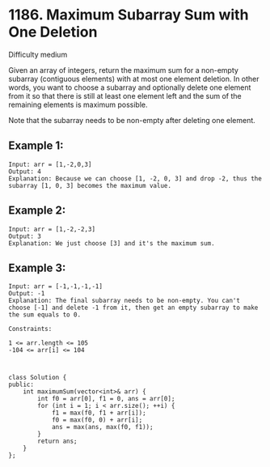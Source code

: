 # 1186. Maximum Subarray Sum with One Deletion
Difficulty medium

Given an array of integers, return the maximum sum for a non-empty subarray (contiguous elements) with at most one element deletion. In other words, you want to choose a subarray and optionally delete one element from it so that there is still at least one element left and the sum of the remaining elements is maximum possible.

Note that the subarray needs to be non-empty after deleting one element.


## Example 1:
```
Input: arr = [1,-2,0,3]
Output: 4
Explanation: Because we can choose [1, -2, 0, 3] and drop -2, thus the subarray [1, 0, 3] becomes the maximum value.
```


## Example 2:
```
Input: arr = [1,-2,-2,3]
Output: 3
Explanation: We just choose [3] and it's the maximum sum.
```


## Example 3:
```
Input: arr = [-1,-1,-1,-1]
Output: -1
Explanation: The final subarray needs to be non-empty. You can't choose [-1] and delete -1 from it, then get an empty subarray to make the sum equals to 0.
```


```
Constraints:

1 <= arr.length <= 105
-104 <= arr[i] <= 104
```


#
```
class Solution {
public:
    int maximumSum(vector<int>& arr) {
        int f0 = arr[0], f1 = 0, ans = arr[0];
        for (int i = 1; i < arr.size(); ++i) {
            f1 = max(f0, f1 + arr[i]);
            f0 = max(f0, 0) + arr[i];
            ans = max(ans, max(f0, f1));
        }
        return ans;
    }
};
```